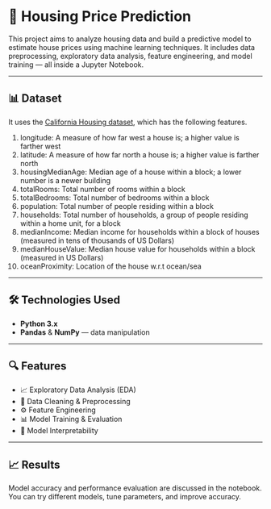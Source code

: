 # 🏡 Housing Price Prediction

This project aims to analyze housing data and build a predictive model to estimate house prices using machine learning techniques. It includes data preprocessing, exploratory data analysis, feature engineering, and model training — all inside a Jupyter Notebook.

---

## 📊 Dataset

It uses the [California Housing dataset](https://www.kaggle.com/datasets/camnugent/california-housing-prices), which has the following features.

1. longitude: A measure of how far west a house is; a higher value is farther west
2. latitude: A measure of how far north a house is; a higher value is farther north
3. housingMedianAge: Median age of a house within a block; a lower number is a newer building
4. totalRooms: Total number of rooms within a block
5. totalBedrooms: Total number of bedrooms within a block
6. population: Total number of people residing within a block
7. households: Total number of households, a group of people residing within a home unit, for a block
8. medianIncome: Median income for households within a block of houses (measured in tens of thousands of US Dollars)
9. medianHouseValue: Median house value for households within a block (measured in US Dollars)
10. oceanProximity: Location of the house w.r.t ocean/sea

---

## 🛠️ Technologies Used

- **Python 3.x**
- **Pandas** & **NumPy** — data manipulation

---

## 🔍 Features

- 📈 Exploratory Data Analysis (EDA)
- 🧼 Data Cleaning & Preprocessing
- ⚙️ Feature Engineering
- 📊 Model Training & Evaluation
- 📁 Model Interpretability

---

## 📈 Results
Model accuracy and performance evaluation are discussed in the notebook. You can try different models, tune parameters, and improve accuracy.
